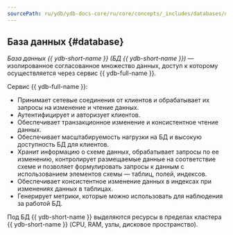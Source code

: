 ```yaml
---
sourcePath: ru/ydb/ydb-docs-core/ru/core/concepts/_includes/databases/database.md
---
```

## База данных {#database}

_База данных {{ ydb-short-name }} (БД {{ ydb-short-name }})_ — изолированное согласованное множество данных, доступ к которому осуществляется через сервис {{ ydb-full-name }}.

Сервис {{ ydb-full-name }}:

* Принимает сетевые соединения от клиентов и обрабатывает их запросы на изменение и чтение данных.
* Аутентифицирует и авторизует клиентов.
* Обеспечивает транзакционное изменение и консистентное чтение данных.
* Обеспечивает масштабируемость нагрузки на БД и высокую доступность БД для клиентов.
* Хранит информацию о схеме данных, обрабатывает запросы по ее изменению, контролирует размещаемые данные на соответствие схеме и позволяет формулировать запросы к данным с использованием элементов схемы — таблиц, полей, индексов.
* Обеспечивает консистентное изменение данных в индексах при изменениях данных в таблицах.
* Генерирует метрики, которые можно использовать для наблюдения за работой БД.

Под БД {{ ydb-short-name }} выделяются ресурсы в пределах кластера {{ ydb-short-name }} (CPU, RAM, узлы, дисковое пространство).
